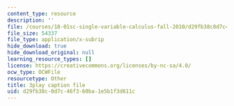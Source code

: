 ```yaml
---
content_type: resource
description: ''
file: /courses/18-01sc-single-variable-calculus-fall-2010/d29fb38c0d7c46f360ba1e5b1f3d611c_1RLctDS2hUQ.srt
file_size: 54337
file_type: application/x-subrip
hide_download: true
hide_download_original: null
learning_resource_types: []
license: https://creativecommons.org/licenses/by-nc-sa/4.0/
ocw_type: OCWFile
resourcetype: Other
title: 3play caption file
uid: d29fb38c-0d7c-46f3-60ba-1e5b1f3d611c
---
```


